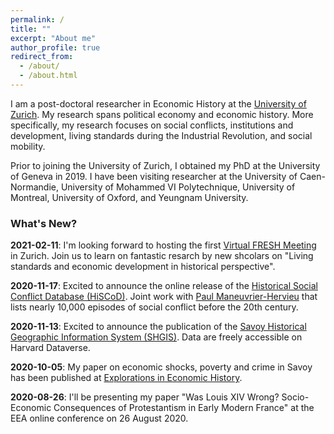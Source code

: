 ```yaml
---
permalink: /
title: ""
excerpt: "About me"
author_profile: true
redirect_from: 
  - /about/
  - /about.html
---
```


I am a post-doctoral researcher in Economic History at the [University of Zurich](https://www.econ.uzh.ch/en/people/researchers/chambru.html). My research spans political economy and economic history. More specifically, my research focuses on social conflicts, institutions and development, living standards during the Industrial Revolution, and social mobility.

Prior to joining the University of Zurich, I obtained my PhD at the University of Geneva in 2019. I have been visiting researcher at the University of Caen-Normandie, University of Mohammed VI Polytechnique, University of Montreal, University of Oxford, and Yeungnam University.  
   
   
   
### What's New?

**2021-02-11**: I'm looking forward to hosting the first [Virtual FRESH Meeting](http://www.quceh.org.uk/zurich-2021.html) in Zurich. Join us to learn on fantastic resarch by new shcolars on "Living standards and economic development in historical perspective".

**2020-11-17**: Excited to announce the online release of the [Historical Social Conflict Database (HiSCoD)](https://www.unicaen.fr/hiscod/?locale=en). Joint work with [Paul Maneuvrier-Hervieu](https://paulmaneuvrierhervieu.github.io/) that lists nearly 10,000 episodes of social conflict before the 20th century.

**2020-11-13**: Excited to announce the publication of the [Savoy Historical Geographic Information System (SHGIS)](https://doi.org/10.7910/DVN/XHNKD3). Data are freely accessible on Harvard Dataverse.

**2020-10-05**: My paper on economic shocks, poverty and crime in Savoy has been published at [Explorations in Economic History](https://doi.org/10.1016/j.eeh.2020.101353).

**2020-08-26**: I'll be presenting my paper  "Was Louis XIV Wrong? Socio-Economic Consequences of Protestantism in Early Modern France" at the EEA online conference on 26 August 2020.

